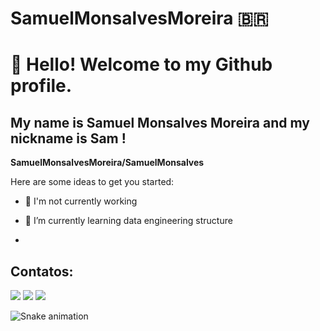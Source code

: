 # SamuelMonsalvesMoreira                  :brazil:

# 👋 Hello! Welcome to my Github profile.
## My name is Samuel Monsalves Moreira and my nickname is Sam !

**SamuelMonsalvesMoreira/SamuelMonsalves** 

Here are some ideas to get you started:

- 🔭 I'm not currently working
- 🌱 I’m currently learning data engineering structure

- 
## Contatos:

<div>

<a href="https://instagram.com/samuelmonsalves_/" target="_blank"><img src="https://img.shields.io/badge/-Instagram-%23E4405F?style=for-the-badge&logo=instagram&logoColor=white" target="_blank"></a>
<a href = "mailto:samuelmonsalves@gmail.com"><img src="https://img.shields.io/badge/Gmail-D14836?style=for-the-badge&logo=gmail&logoColor=white" target="_blank"></a>
<a href="https://www.linkedin.com/in/samuel-monsalves-moreira/" target="_blank"><img src="https://img.shields.io/badge/-LinkedIn-%230077B5?style=for-the-badge&logo=linkedin&logoColor=white" target="_blank"></a>   
</div>

![Snake animation](https://github.com/seu-usuário-aqui/samuel-monsalves-moreira//blob/output/github-contribution-grid-snake.svg)
